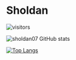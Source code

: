 # Sholdan

![visitors](https://visitor-badge.glitch.me/badge?page_id=page.id)

      

![sholdan07 GitHub stats](https://github-readme-stats.vercel.app/api?username=sholdan07&show_icons=true&theme=dark)

[![Top Langs](https://github-readme-stats.vercel.app/api/top-langs/?username=sholdan07&layout=compact)](https://github.com/anuraghazra/github-readme-stats)
